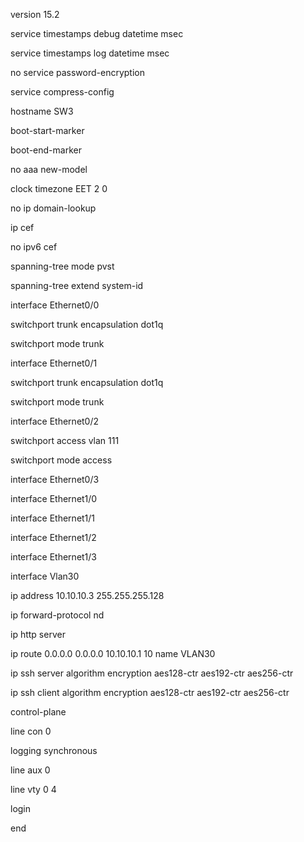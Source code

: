 version 15.2

service timestamps debug datetime msec

service timestamps log datetime msec

no service password-encryption

service compress-config

hostname SW3

boot-start-marker

boot-end-marker

no aaa new-model

clock timezone EET 2 0

no ip domain-lookup

ip cef

no ipv6 cef

spanning-tree mode pvst

spanning-tree extend system-id

interface Ethernet0/0

 switchport trunk encapsulation dot1q

 switchport mode trunk

interface Ethernet0/1

 switchport trunk encapsulation dot1q

 switchport mode trunk

interface Ethernet0/2

 switchport access vlan 111

 switchport mode access

interface Ethernet0/3

interface Ethernet1/0

interface Ethernet1/1

interface Ethernet1/2

interface Ethernet1/3

interface Vlan30

 ip address 10.10.10.3 255.255.255.128

ip forward-protocol nd

ip http server

ip route 0.0.0.0 0.0.0.0 10.10.10.1 10 name VLAN30

ip ssh server algorithm encryption aes128-ctr aes192-ctr aes256-ctr

ip ssh client algorithm encryption aes128-ctr aes192-ctr aes256-ctr

control-plane

line con 0

 logging synchronous

line aux 0

line vty 0 4

 login

end
